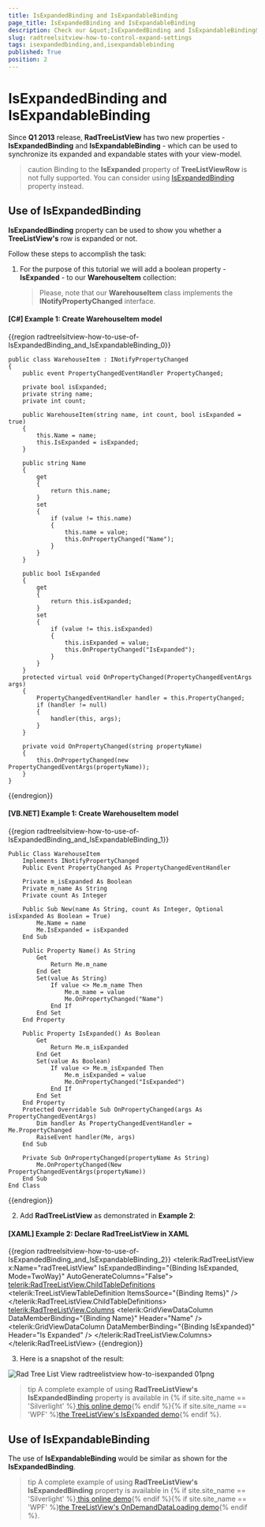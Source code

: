 ```yaml
---
title: IsExpandedBinding and IsExpandableBinding
page_title: IsExpandedBinding and IsExpandableBinding
description: Check our &quot;IsExpandedBinding and IsExpandableBinding&quot; documentation article for the RadTreeListView {{ site.framework_name }} control.
slug: radtreelsitview-how-to-control-expand-settings
tags: isexpandedbinding,and,isexpandablebinding
published: True
position: 2
---
```


# IsExpandedBinding and IsExpandableBinding

Since __Q1 2013__ release, __RadTreeListView__ has two new properties - __IsExpandedBinding__ and __IsExpandableBinding__ - which can be used to synchronize its expanded and expandable states with your view-model.

>caution Binding to the __IsExpanded__ property of __TreeListViewRow__ is not fully supported. You can consider using [IsExpandedBinding](#use-of-isexpandedbinding) property instead.

## Use of IsExpandedBinding

__IsExpandedBinding__ property can be used to show you whether a __TreeListView's__ row is expanded or not.

Follow these steps to accomplish the task:

1. For the purpose of this tutorial we will add a boolean property - __IsExpanded__ - to our __WarehouseItem__ collection:  
	>Please, note that our __WarehouseItem__ class implements the __INotifyPropertyChanged__ interface.        

#### __[C#] Example 1: Create WarehouseItem model__
{{region radtreelsitview-how-to-use-of-IsExpandedBinding_and_IsExpandableBinding_0}}

	public class WarehouseItem : INotifyPropertyChanged
	{
		public event PropertyChangedEventHandler PropertyChanged;

		private bool isExpanded;
		private string name;
		private int count;

		public WarehouseItem(string name, int count, bool isExpanded = true)
		{
			this.Name = name;
			this.IsExpanded = isExpanded;           
		}

		public string Name
		{
			get
			{
				return this.name;
			}
			set
			{
				if (value != this.name)
				{
					this.name = value;
					this.OnPropertyChanged("Name");
				}
			}
		}

		public bool IsExpanded
		{
			get
			{
				return this.isExpanded;
			}
			set
			{
				if (value != this.isExpanded)
				{
					this.isExpanded = value;
					this.OnPropertyChanged("IsExpanded");
				}
			}
		}
		protected virtual void OnPropertyChanged(PropertyChangedEventArgs args)
		{
			PropertyChangedEventHandler handler = this.PropertyChanged;
			if (handler != null)
			{
				handler(this, args);
			}
		}

		private void OnPropertyChanged(string propertyName)
		{
			this.OnPropertyChanged(new PropertyChangedEventArgs(propertyName));
		}
	}
{{endregion}}



#### __[VB.NET] Example 1: Create WarehouseItem model__
{{region radtreelsitview-how-to-use-of-IsExpandedBinding_and_IsExpandableBinding_1}}

	Public Class WarehouseItem
		Implements INotifyPropertyChanged
		Public Event PropertyChanged As PropertyChangedEventHandler

		Private m_isExpanded As Boolean
		Private m_name As String
		Private count As Integer

		Public Sub New(name As String, count As Integer, Optional isExpanded As Boolean = True)
			Me.Name = name
			Me.IsExpanded = isExpanded
		End Sub

		Public Property Name() As String
			Get
				Return Me.m_name
			End Get
			Set(value As String)
				If value <> Me.m_name Then
					Me.m_name = value
					Me.OnPropertyChanged("Name")
				End If
			End Set
		End Property

		Public Property IsExpanded() As Boolean
			Get
				Return Me.m_isExpanded
			End Get
			Set(value As Boolean)
				If value <> Me.m_isExpanded Then
					Me.m_isExpanded = value
					Me.OnPropertyChanged("IsExpanded")
				End If
			End Set
		End Property
		Protected Overridable Sub OnPropertyChanged(args As PropertyChangedEventArgs)
			Dim handler As PropertyChangedEventHandler = Me.PropertyChanged
			RaiseEvent handler(Me, args)
		End Sub

		Private Sub OnPropertyChanged(propertyName As String)
			Me.OnPropertyChanged(New PropertyChangedEventArgs(propertyName))
		End Sub
	End Class
{{endregion}}

2. Add __RadTreeListView__ as demonstrated in __Example 2__:

#### __[XAML] Example 2: Declare RadTreeListView in XAML__
{{region radtreelsitview-how-to-use-of-IsExpandedBinding_and_IsExpandableBinding_2}}
	<telerik:RadTreeListView x:Name="radTreeListView"
								 IsExpandedBinding="{Binding IsExpanded, Mode=TwoWay}"
								 AutoGenerateColumns="False">
			<telerik:RadTreeListView.ChildTableDefinitions>
				<telerik:TreeListViewTableDefinition ItemsSource="{Binding Items}" />
			</telerik:RadTreeListView.ChildTableDefinitions>
			<telerik:RadTreeListView.Columns>
				<telerik:GridViewDataColumn DataMemberBinding="{Binding Name}"
									Header="Name" />
				<telerik:GridViewDataColumn DataMemberBinding="{Binding IsExpanded}" 
									Header="Is Expanded" />
			</telerik:RadTreeListView.Columns>
		</telerik:RadTreeListView>
{{endregion}}

3. Here is a snapshot of the result:

![Rad Tree List View radtreelistview how-to-isexpanded 01png](images/RadTreeListView_radtreelistview_how-to-isexpanded_01png.PNG)

>tip A complete example of using __RadTreeListView's IsExpandedBinding__ property is available in {% if site.site_name == 'Silverlight' %}[ this online demo](https://demos.telerik.com/silverlight/#TreeListView/IsExpanded){% endif %}{% if site.site_name == 'WPF' %}[the TreeListView's IsExpanded demo](https://demos.telerik.com/wpf/){% endif %}.
          

## Use of IsExpandableBinding

The use of __IsExpandableBinding__ would be similar as shown for the __IsExpandedBinding__.

>tip A complete example of using __RadTreeListView's IsExpandedBinding__ property is available in {% if site.site_name == 'Silverlight' %}[ this online demo](https://demos.telerik.com/silverlight/#TreeListView/OnDemandDataLoading){% endif %}{% if site.site_name == 'WPF' %}[the TreeListView's OnDemandDataLoading demo](https://demos.telerik.com/wpf/){% endif %}.
          
